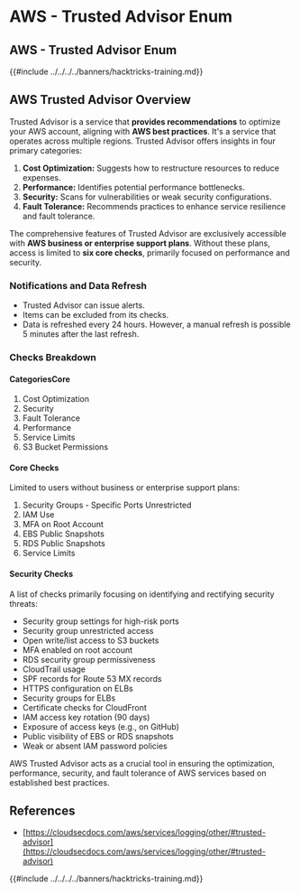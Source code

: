 # AWS - Trusted Advisor Enum

## AWS - Trusted Advisor Enum

{{#include ../../../../banners/hacktricks-training.md}}

## AWS Trusted Advisor Overview

Trusted Advisor is a service that **provides recommendations** to optimize your AWS account, aligning with **AWS best practices**. It's a service that operates across multiple regions. Trusted Advisor offers insights in four primary categories:

1. **Cost Optimization:** Suggests how to restructure resources to reduce expenses.
2. **Performance:** Identifies potential performance bottlenecks.
3. **Security:** Scans for vulnerabilities or weak security configurations.
4. **Fault Tolerance:** Recommends practices to enhance service resilience and fault tolerance.

The comprehensive features of Trusted Advisor are exclusively accessible with **AWS business or enterprise support plans**. Without these plans, access is limited to **six core checks**, primarily focused on performance and security.

### Notifications and Data Refresh

- Trusted Advisor can issue alerts.
- Items can be excluded from its checks.
- Data is refreshed every 24 hours. However, a manual refresh is possible 5 minutes after the last refresh.

### **Checks Breakdown**

#### CategoriesCore

1. Cost Optimization
2. Security
3. Fault Tolerance
4. Performance
5. Service Limits
6. S3 Bucket Permissions

#### Core Checks

Limited to users without business or enterprise support plans:

1. Security Groups - Specific Ports Unrestricted
2. IAM Use
3. MFA on Root Account
4. EBS Public Snapshots
5. RDS Public Snapshots
6. Service Limits

#### Security Checks

A list of checks primarily focusing on identifying and rectifying security threats:

- Security group settings for high-risk ports
- Security group unrestricted access
- Open write/list access to S3 buckets
- MFA enabled on root account
- RDS security group permissiveness
- CloudTrail usage
- SPF records for Route 53 MX records
- HTTPS configuration on ELBs
- Security groups for ELBs
- Certificate checks for CloudFront
- IAM access key rotation (90 days)
- Exposure of access keys (e.g., on GitHub)
- Public visibility of EBS or RDS snapshots
- Weak or absent IAM password policies

AWS Trusted Advisor acts as a crucial tool in ensuring the optimization, performance, security, and fault tolerance of AWS services based on established best practices.

## **References**

- [https://cloudsecdocs.com/aws/services/logging/other/#trusted-advisor](https://cloudsecdocs.com/aws/services/logging/other/#trusted-advisor)

{{#include ../../../../banners/hacktricks-training.md}}
